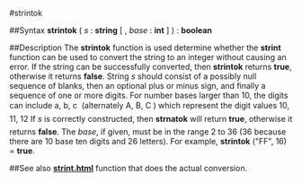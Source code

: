 
#strintok

##Syntax
**strintok** ( *s* : **string** [ , *base* : **int** ] ) : **boolean**



##Description
The **strintok** function is used determine whether the **strint** function can be used to convert the string to an integer without causing an error. If the string can be successfully converted, then **strintok** returns **true**, otherwise it returns **false**.
String *s* should consist of a possibly null sequence of blanks, then an optional plus or minus sign, and finally a sequence of one or more digits. For number bases larger than 10, the digits can include a, b, c  (alternately A, B, C ) which represent the digit values 10, 11, 12  If *s* is correctly constructed, then **strnatok** will return **true**, otherwise it returns **false**. The *base*, if given, must be in the range 2 to 36 (36 because there are 10 base ten digits and 26 letters). For example, **strintok** ("FF", 16) = **true**.



##See also
**[strint.html](strint)** function that does the actual conversion.


